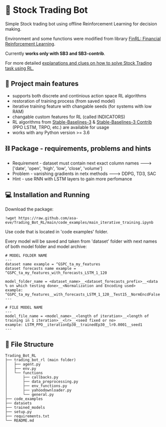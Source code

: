 # 🤖 Stock Trading Bot

Simple Stock trading bot using offline Reinforcement Learning for decision making.

Environment and some functions were modified from library [FinRL: Financial Reinforcement Learning](https://github.com/AI4Finance-Foundation/FinRL). 

Currently **works only with SB3 and SB3-contrib**.

For more detailed [explanations and clues on how to solve Stock Trading task using RL.](https://github.com/asa-eve/Stock-Trading-Bot-RL/tree/main/trading_bot_rl#-trend-vs-trade-or-how-to-make-learning-process-faster)

## 🦾 **Project main features**
- supports both discrete and continious action space RL algorithms
- restoration of training process (from saved model)
- iterative training feature with changable seeds (for systems with low RAM)
- changable custom features for RL (called INDICATORS)
- RL algorithms from [Stable-Baselines-3](https://stable-baselines3.readthedocs.io/en/master/) & [Stable-Baselines-3 Contrib](https://github.com/Stable-Baselines-Team/stable-baselines3-contrib) (PPO LSTM, TRPO, etc.) are available for usage
- works with any Python version >= 3.6

## ⛓ **Package - requirements, problems and hints**
- Requirement - dataset must contain next exact column names  ---> ['date', 'open', 'high', 'low', 'close', 'volume']
- Problem     - vanishing gradients in netx methods           ---> DDPG, TD3, SAC
- Hint        - use RNN with LSTM layers to gain more perfomance

## 💻 Installation and Running 
Download the package:
```
!wget https://raw.github.com/asa-eve/Trading_Bot_RL/main/code_examples/main_iterative_training.ipynb
```
Use code that is located in 'code examples' folder.

Every model will be saved and taken from 'dataset' folder with next names of both model folder and model archive:
```
# MODEL FOLDER NAME
---
dataset name example = ^GSPC_ta_my_features
dataset forecasts name example = ^GSPC_ta_my_features_with_forecasts_LSTM_1_120

model_folder_name = <dataset_name>__<dataset_forecasts_prefix>__<data % on which testing done>__<Normalization and Encoding used>
example: ^GSPC_ta_my_features__with_forecasts_LSTM_1_120__Test15__NormEncdFalse
---

# FILE MODEL NAME
---
model_file_name = <model_name>__<length of iteration>__<length of training in 1 iteration>__<lr>__<seed fixed or no>
example: LSTM_PPO__iterationEp30__trainedEp30__lr0.0001__seed1
---
```


## 📃 File Structure
```
Trading_Bot_RL
├── trading_bot_rl (main folder)
│   ├── agent.py
│   ├── env.py
│   └── functions
│   	├── callbacks.py
│   	├── data_preprocessing.py
│   	├── env_functions.py
│   	├── yahoodownloader.py
│   	└── general.py
├── code_examples
├── datasets
├── trained_models
├── setup.py
├── requirements.txt
└── README.md
```
